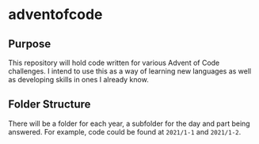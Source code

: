 # adventofcode

## Purpose

This repository will hold code written for various Advent of Code challenges. I intend to use this as a way of learning new languages as well as developing skills in ones I already know.

## Folder Structure

There will be a folder for each year, a subfolder for the day and part being answered. For example, code could be found at `2021/1-1` and `2021/1-2`.
